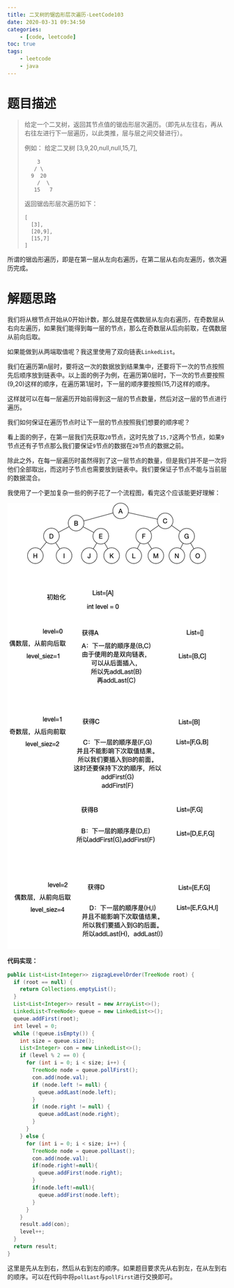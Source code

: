 ```yaml
---
title: 二叉树的锯齿形层次遍历-LeetCode103
date: 2020-03-31 09:34:50
categories: 
	- [code, leetcode]
toc: true
tags: 
	- leetcode
	- java
---
```


# 题目描述

> 给定一个二叉树，返回其节点值的锯齿形层次遍历。（即先从左往右，再从右往左进行下一层遍历，以此类推，层与层之间交替进行）。
>
> 例如：
> 给定二叉树 [3,9,20,null,null,15,7],
>
> ```
>  	  3
>    / \
>   9  20
>     /  \
>    15   7
> ```
>
> 返回锯齿形层次遍历如下：
>
> ```
> [
>   [3],
>   [20,9],
>   [15,7]
> ]
> ```

所谓的锯齿形遍历，即是在第一层从左向右遍历，在第二层从右向左遍历，依次遍历完成。

<!--more-->

# 解题思路

我们将从根节点开始从0开始计数，那么就是在偶数层从左向右遍历，在奇数层从右向左遍历，如果我们能得到每一层的节点，那么在奇数层从后向前取，在偶数层从前向后取。

如果能做到从两端取值呢？我这里使用了双向链表`LinkedList`。

我们在遍历第n层时，要将这一次的数据放到结果集中，还要将下一次的节点按照先后顺序放到链表中。以上面的例子为例，在遍历第0层时，下一次的节点要按照(9,20)这样的顺序，在遍历第1层时，下一层的顺序要按照(15,7)这样的顺序。

这样就可以在每一层遍历开始前得到这一层的节点数量，然后对这一层的节点进行遍历。

我们如何保证在遍历节点时让下一层的节点按照我们想要的顺序呢？

看上面的例子，在第一层我们先获取`20`节点，这时先放了`15,7`这两个节点，如果`9`节点还有子节点那么我们要保证`9`节点的数据在`20`节点的数据之前。

除此之外，在每一层遍历时虽然得到了这一层节点的数量，但是我们并不是一次将他们全部取出，而这时子节点也需要放到链表中。我们要保证子节点不能与当前层的数据混合。

我使用了一个更加复杂一些的例子花了一个流程图，看完这个应该能更好理解：

![](https://raw.githubusercontent.com/liunaijie/images/master/leetcode-103.png)

**代码实现：**

```java
public List<List<Integer>> zigzagLevelOrder(TreeNode root) {
  if (root == null) {
    return Collections.emptyList();
  }
  List<List<Integer>> result = new ArrayList<>();
  LinkedList<TreeNode> queue = new LinkedList<>();
  queue.addFirst(root);
  int level = 0;
  while (!queue.isEmpty()) {
    int size = queue.size();
    List<Integer> con = new LinkedList<>();
    if (level % 2 == 0) {
      for (int i = 0; i < size; i++) {
        TreeNode node = queue.pollFirst();
        con.add(node.val);
        if (node.left != null) {
          queue.addLast(node.left);
        }
        if (node.right != null) {
          queue.addLast(node.right);
        }
      }
    } else {
      for (int i = 0; i < size; i++) {
        TreeNode node = queue.pollLast();
        con.add(node.val);
        if(node.right!=null){
          queue.addFirst(node.right);
        }
        if(node.left!=null){
          queue.addFirst(node.left);
        }
      }
    }
    result.add(con);
    level++;
  }
  return result;
}
```

这里是先从左到右，然后从右到左的顺序。如果题目要求先从右到左，在从左到右的顺序。可以在代码中将`pollLast`与`pollFirst`进行交换即可。